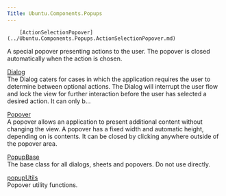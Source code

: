 ```yaml
---
Title: Ubuntu.Components.Popups
---
```

        [ActionSelectionPopover](../Ubuntu.Components.Popups.ActionSelectionPopover.md)  
A special popover presenting actions to the user. The popover is closed automatically when the action is chosen.

[Dialog](../Ubuntu.Components.Popups.Dialog.md)  
The Dialog caters for cases in which the application requires the user to determine between optional actions. The Dialog will interrupt the user flow and lock the view for further interaction before the user has selected a desired action. It can only b...

[Popover](../Ubuntu.Components.Popups.Popover.md)  
A popover allows an application to present additional content without changing the view. A popover has a fixed width and automatic height, depending on is contents. It can be closed by clicking anywhere outside of the popover area.

[PopupBase](../Ubuntu.Components.Popups.PopupBase.md)  
The base class for all dialogs, sheets and popovers. Do not use directly.

[popupUtils](../Ubuntu.Components.Popups.popupUtils.md)  
Popover utility functions.

